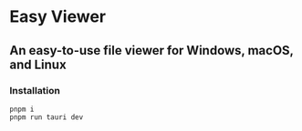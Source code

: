 # Easy Viewer
## An easy-to-use file viewer for Windows, macOS, and Linux
### Installation
```
pnpm i
pnpm run tauri dev
```